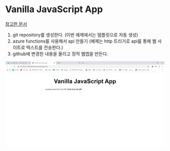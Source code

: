 # Vanilla JavaScript App

[참고한 문서](https://docs.microsoft.com/ko-kr/azure/static-web-apps/add-api)

1. git repository를 생성한다. (이번 예제에서는 템플릿으로 자동 생성)
2. azure functions를 사용해서 api 만들기 (예제는 http 트리거로 api를 통해 웹 사이트로 텍스트를 전송한다.) 
3. github에 변경한 내용을 올리고 정적 웹앱을 만든다.

![실행화면](../img/실행화면.PNG)
